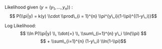 <script type="text/javascript" async
  src="https://cdnjs.cloudflare.com/ajax/libs/mathjax/2.7.1/MathJax.js?...">
</script>

Likelihood given (*y* = (*y*<sub>1</sub>, …, *y*<sub>*n*</sub>)) :  
$$ P(\\pi|y) = k(y) \\cdot \\prod\_{i = 1}^{n} \\pi^{y\_i}(1-\\pi)^{(1-y\_i)}$$

Log Likelihood:
$$ \\ln P(\\pi|y) \\, \\dot{=} \\,  \\sum\_{i=1}^{n} y\_i \\ln(\\pi) $$
$$ + \\sum\_{i=1}^{n} (1-y\_i) \\ln(1-\\pi)$$
